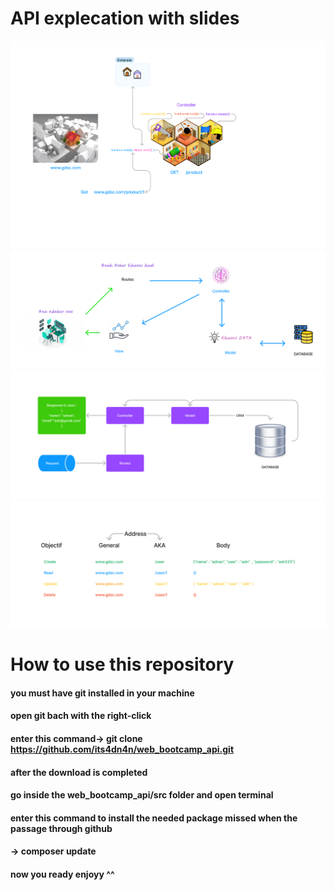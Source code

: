 # API explecation with slides
![slide](slides/1.jpg)
![slide](slides/2.jpg)
![slide](slides/3.jpg)
![slide](slides/4.jpg)
# How to use this repository 
#### you must have git installed in your machine 
#### open git bach with the right-click 
#### enter this command-> git clone https://github.com/its4dn4n/web_bootcamp_api.git
#### after the download is completed 
#### go inside the web_bootcamp_api/src folder and open terminal 
#### enter this command to install the needed package missed when the passage through github 
#### -> composer update 
#### now you ready enjoyy ^^
